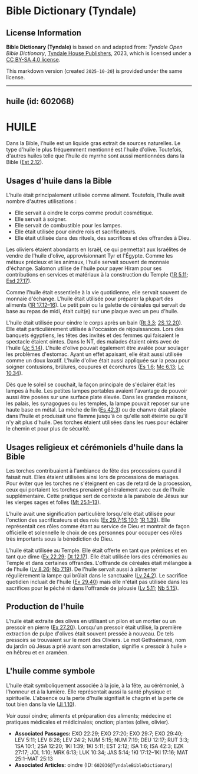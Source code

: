 # Bible Dictionary (Tyndale)

## License Information

**Bible Dictionary (Tyndale)** is based on and adapted from: _Tyndale Open Bible Dictionary_, [Tyndale House Publishers](https://tyndaleopenresources.com/), 2023, which is licensed under a [CC BY-SA 4.0 license](https://creativecommons.org/licenses/by-sa/4.0/legalcode.en).

This markdown version (created `2025-10-20`) is provided under the same license.



--------------------------------

## huile (id: 602068)

HUILE
=====

Dans la Bible, l'huile est un liquide gras extrait de sources naturelles. Le type d'huile le plus fréquemment mentionné est l'huile d'olive. Toutefois, d'autres huiles telle que l'huile de myrrhe sont aussi mentionnées dans la Bible ([Est 2\.12](https://ref.ly/Esth2:12)).

Usages d'huile dans la Bible
----------------------------

L'huile était principalement utilisée comme aliment. Toutefois, l'huile avait nombre d'autres utilisations :

* Elle servait à oindre le corps comme produit cosmétique.
* Elle servait à soigner.
* Elle servait de combustible pour les lampes.
* Elle était utilisée pour oindre rois et sacrificateurs.
* Elle était utilisée dans des rituels, des sacrifices et des offrandes à Dieu.

Les oliviers étaient abondants en Israël, ce qui permettait aux Israélites de vendre de l'huile d'olive, approvisionnant Tyr et l'Égypte. Comme les métaux précieux et les animaux, l'huile servait souvent de monnaie d'échange. Salomon utilise de l'huile pour payer Hiram pour ses contributions en services et matériaux à la construction du Temple ([1R 5\.11](https://ref.ly/1Kgs5:11); [Esd 27\.17](https://ref.ly/Ezek27:17)).

Comme l'huile était essentielle à la vie quotidienne, elle servait souvent de monnaie d'échange. L'huile était utilisée pour préparer la plupart des aliments ([1R 17\.12–16](https://ref.ly/1Kgs17:12-1Kgs17:16)). Le petit pain ou la galette de céréales qui servait de base au repas de midi, était cuit(e) sur une plaque avec un peu d'huile.

L'huile était utilisée pour oindre le corps après un bain ([Rt 3\.3](https://ref.ly/Ruth3:3); [2S 12\.20](https://ref.ly/2Sam12:20)). Elle était particulièrement utilisée à l'occasion de réjouissances. Lors des banquets égyptiens, les têtes des invités et des femmes qui faisaient le spectacle étaient ointes. Dans le NT, des malades étaient oints avec de l'huile ([Jc 5\.14](https://ref.ly/Jas5:14)). L'huile d'olive pouvait également être avalée pour soulager les problèmes d'estomac. Ayant un effet apaisant, elle était aussi utilisée comme un doux laxatif. L'huile d'olive était aussi appliquée sur la peau pour soigner contusions, brûlures, coupures et écorchures ([Es 1\.6](https://ref.ly/Isa1:6); [Mc 6\.13](https://ref.ly/Mark6:13); [Lc 10\.34](https://ref.ly/Luke10:34)).

Dès que le soleil se couchait, la façon principale de s'éclairer était les lampes à huile. Les petites lampes portables avaient l'avantage de pouvoir aussi être posées sur une surface plate élevée. Dans les grandes maisons, les palais, les synagogues ou les temples, la lampe pouvait reposer sur une haute base en métal. La mèche de lin ([Es 42\.3](https://ref.ly/Isa42:3)) ou de chanvre était placée dans l'huile et produisait une flamme jusqu'à ce qu'elle soit éteinte ou qu'il n'y ait plus d'huile. Des torches étaient utilisées dans les rues pour éclairer le chemin et pour plus de sécurité.

Usages religieux et cérémoniels d'huile dans la Bible
-----------------------------------------------------

Les torches contribuaient à l'ambiance de fête des processions quand il faisait nuit. Elles étaient utilisées ainsi lors de processions de mariages. Pour éviter que les torches ne s'éteignent en cas de retard de la procession, ceux qui portaient les torches prenaient généralement avec eux de l'huile supplémentaire. Cette pratique sert de contexte à la parabole de Jésus sur les vierges sages et folles ([Mt 25\.1–13](https://ref.ly/Matt25:1-Matt25:13)).

L'huile avait une signification particulière lorsqu'elle était utilisée pour l'onction des sacrificateurs et des rois ([Ex 29\.7](https://ref.ly/Exod29:7);[1S 10\.1](https://ref.ly/1Sam10:1); [1R 1\.39](https://ref.ly/1Kgs1:39)). Elle représentait ces rôles comme étant au service de Dieu et montrait de façon officielle et solennelle le choix de ces personnes pour occuper ces rôles très importants sous la bénédiction de Dieu. 

L'huile était utilisée au Temple. Elle était offerte en tant que prémices et en tant que dîme ([Ex 22\.29](https://ref.ly/Exod22:29); [Dt 12\.17](https://ref.ly/Deut12:17)). Elle était utilisée lors des cérémonies au Temple et dans certaines offrandes. L'offrande de céréales était mélangée à de l'huile ([Lv 8\.26](https://ref.ly/Lev8:26); [Nb 7\.19](https://ref.ly/Num7:19)). De l'huile servait aussi à alimenter régulièrement la lampe qui brûlait dans le sanctuaire ([Lv 24\.2](https://ref.ly/Lev24:2)). Le sacrifice quotidien incluait de l'huile ([Ex 29\.40](https://ref.ly/Exod29:40)) mais elle n'était pas utilisée dans les sacrifices pour le péché ni dans l'offrande de jalousie ([Lv 5\.11](https://ref.ly/Lev5:11); [Nb 5\.15](https://ref.ly/Num5:15)).

Production de l'huile
---------------------

L'huile était extraite des olives en utilisant un pilon et un mortier ou un pressoir en pierre ([Ex 27\.20](https://ref.ly/Exod27:20)). Lorsqu'un pressoir était utilisé, la première extraction de pulpe d'olives était souvent pressée à nouveau. De tels pressoirs se trouvaient sur le mont des Oliviers. Le mot Gethsémané, nom du jardin où Jésus a prié avant son arrestation, signifie « pressoir à huile » en hébreu et en araméen.

L'huile comme symbole
---------------------

L'huile était symboliquement associée à la joie, à la fête, au cérémoniel, à l'honneur et à la lumière. Elle représentait aussi la santé physique et spirituelle. L'absence ou la perte d'huile signifiait le chagrin et la perte de tout bien dans la vie ([Jl 1\.10](https://ref.ly/Joel1:10)).

*Voir aussi* oindre; aliments et préparation des aliments; médecine et pratiques médicales et médicinales; onction; plantes (olive, olivier).

* **Associated Passages:** EXO 22:29; EXO 27:20; EXO 29:7; EXO 29:40; LEV 5:11; LEV 8:26; LEV 24:2; NUM 5:15; NUM 7:19; DEU 12:17; RUT 3:3; 1SA 10:1; 2SA 12:20; 1KI 1:39; 1KI 5:11; EST 2:12; ISA 1:6; ISA 42:3; EZK 27:17; JOL 1:10; MRK 6:13; LUK 10:34; JAS 5:14; 1KI 17:12–1KI 17:16; MAT 25:1–MAT 25:13
* **Associated Articles:** oindre (ID: `602036@TyndaleBibleDictionary`)

